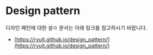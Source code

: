 # Design pattern

디자인 패턴에 대한 설ㅇ 문서는 아래 링크를 참고하시기 바랍니다.

* [https://ryujt.github.io/design_pattern/](https://ryujt.github.io/design_pattern/)